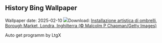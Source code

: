 ## History Bing Wallpaper
Wallpaper date: 2025-02-10
![](https://www.bing.com/th?id=OHR.UmbrellaDay_IT-IT1405781799_UHD.jpg&w=1000)Download: [Installazione artistica di ombrelli, Borough Market, Londra, Inghilterra (© Malcolm P Chapman/Getty Images)](https://www.bing.com/th?id=OHR.UmbrellaDay_IT-IT1405781799_UHD.jpg)

Auto get programm by LtgX
